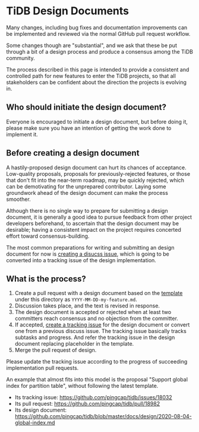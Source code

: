 # TiDB Design Documents

Many changes, including bug fixes and documentation improvements can be implemented and reviewed via the normal GitHub pull request workflow.

Some changes though are "substantial", and we ask that these be put through a bit of a design process and produce a consensus among the TiDB community.

The process described in this page is intended to provide a consistent and controlled path for new features to enter the TiDB projects, so that all stakeholders can be confident about the direction the projects is evolving in.

## Who should initiate the design document?

Everyone is encouraged to initiate a design document, but before doing it, please make sure you have an intention of getting the work done to implement it.

## Before creating a design document

A hastily-proposed design document can hurt its chances of acceptance. Low-quality proposals, proposals for previously-rejected features, or those that don't fit into the near-term roadmap, may be quickly rejected, which can be demotivating for the unprepared contributor. Laying some groundwork ahead of the design document can make the process smoother.

Although there is no single way to prepare for submitting a design document, it is generally a good idea to pursue feedback from other project developers beforehand, to ascertain that the design document may be desirable; having a consistent impact on the project requires concerted effort toward consensus-building.

The most common preparations for writing and submitting an design document for now is [creating a disucss issue](https://github.com/pingcap/tidb/issues/new/choose), which is going to be converted into a tracking issue of the design implementation.

## What is the process?

1. Create a pull request with a design document based on the [template](./TEMPLATE.md) under this directory as `YYYY-MM-DD-my-feature.md`.
2. Discussion takes place, and the text is revised in response.
3. The design document is accepted or rejected when at least two committers reach consensus and no objection from the committer.
4. If accepted, [create a tracking issue](https://github.com/pingcap/tidb/issues/new/choose) for the design document or convert one from a previous discuss issue. The tracking issue basically tracks subtasks and progress. And refer the tracking issue in the design document replacing placeholder in the template.
5. Merge the pull request of design.

Please update the tracking issue according to the progress of succeeding implementation pull requests.

An example that almost fits into this model is the proposal "Support global index for partition table", without following the latest template.

- Its tracking issue: https://github.com/pingcap/tidb/issues/18032
- Its pull request: https://github.com/pingcap/tidb/pull/18982
- Its design document: https://github.com/pingcap/tidb/blob/master/docs/design/2020-08-04-global-index.md
